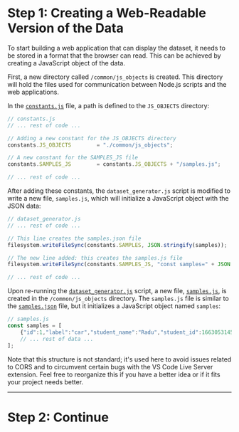 # Step 1: Creating a Web-Readable Version of the Data

To start building a web application that can display the dataset, it needs to be stored in a format that the browser can read. This can be achieved by creating a JavaScript object of the data. 

First, a new directory called `/common/js_objects` is created. This directory will hold the files used for communication between Node.js scripts and the web applications. 

In the [`constants.js`](../common/constants.js) file, a path is defined to the `JS_OBJECTS` directory:

```js
// constants.js
// ... rest of code ...

// Adding a new constant for the JS_OBJECTS directory
constants.JS_OBJECTS        = "./common/js_objects";

// A new constant for the SAMPLES_JS file
constants.SAMPLES_JS        = constants.JS_OBJECTS + "/samples.js";

// ... rest of code ...
```

After adding these constants, the `dataset_generator.js` script is modified to write a new file, `samples.js`, which will initialize a JavaScript object with the JSON data:

```js
// dataset_generator.js
// ... rest of code ...

// This line creates the samples.json file
filesystem.writeFileSync(constants.SAMPLES, JSON.stringify(samples));

// The new line added: this creates the samples.js file
filesystem.writeFileSync(constants.SAMPLES_JS, "const samples=" + JSON.stringify(samples) + ";");

// ... rest of code ...
```

Upon re-running the [`dataset_generator.js`](../node/dataset_generator.js) script, a new file, [`samples.js`](../common/js_objects/samples.js), is created in the `/common/js_objects` directory. The `samples.js` file is similar to the [`samples.json`](../data/datasetsamples.json) file, but it initializes a JavaScript object named `samples`:

```js
// samples.js
const samples = [
    {"id":1,"label":"car","student_name":"Radu","student_id":1663053145814},
    // ... rest of data ...
];
```

Note that this structure is not standard; it's used here to avoid issues related to CORS and to circumvent certain bugs with the VS Code Live Server extension. Feel free to reorganize this if you have a better idea or if it fits your project needs better.

---

# Step 2: Continue